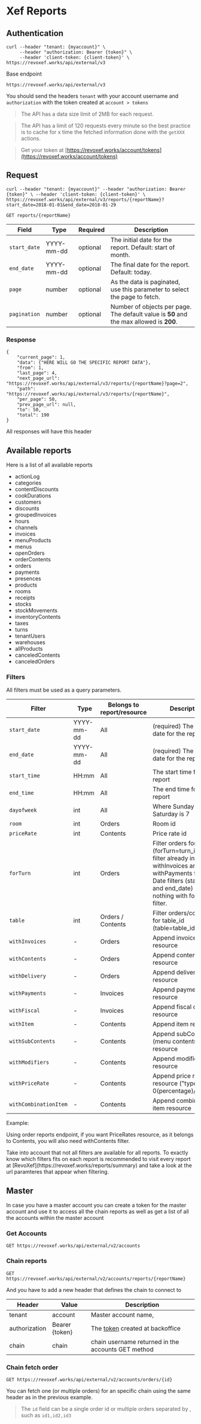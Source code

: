 # Xef Reports
## Authentication

```shell 
curl --header "tenant: {myaccount}" \
     --header "authorization: Bearer {token}" \
     --header 'client-token: {client-token}' \
https://revoxef.works/api/external/v3
```

Base endpoint

`https://revoxef.works/api/external/v3`

You should send the headers `tenant` with your account username and `authorization` with the token created at `account > tokens`

> The API has a data size límit of 2MB for each request.

> The API has a limit of 120 requests every minute so the best practice is to cache for x time the fetched information done with the `getXXX` actions.

> Get your token at [https://revoxef.works/account/tokens](https://revoxef.works/account/tokens)

## Request

```shell
curl --header "tenant: {myaccount}" --header "authorization: Bearer {token}" \ --header 'client-token: {client-token}' \
https://revoxef.works/api/external/v3/reports/{reportName}?start_date=2018-01-01&end_date=2018-01-29
```

`GET reports/{reportName}`

| Field        | Type       | Required | Description                                                               |
|--------------|------------|----------|---------------------------------------------------------------------------|
| `start_date` | YYYY-mm-dd | optional | The initial date for the report. Default: start of month.                 |
| `end_date`   | YYYY-mm-dd | optional | The final date for the report. Default: today.                            |
| `page`       | number     | optional | As the data is paginated, use this parameter to select the page to fetch. |
| `pagination` | number     | optional | Number of objects per page. The default value is **50** and the max allowed is **200**. |


### Response

```shell
{
    "current_page": 1,
    "data": {"HERE WILL GO THE SPECIFIC REPORT DATA"},
    "from": 1,
    "last_page": 4,
    "next_page_url": "https://revoxef.works/api/external/v3/reports/{reportName}?page=2",
    "path": "https://revoxef.works/api/external/v3/reports/{reportName}",
    "per_page": 50,
    "prev_page_url": null,
    "to": 50,
    "total": 190
}
```

All responses will have this header

## Available reports
Here is a list of all available reports

* actionLog
* categories
* contentDiscounts
* cookDurations
* customers
* discounts
* groupedInvoices
* hours
* channels
* invoices
* menuProducts
* menus
* openOrders
* orderContents
* orders
* payments
* presences
* products
* rooms
* receipts
* stocks
* stockMovements
* inventoryContents
* taxes
* turns
* tenantUsers
* warehouses
* allProducts
* canceledContents
* canceledOrders



### Filters

All filters must be used as a query parameters.

Filter        | Type       | Belongs to report/resource | Description
--------------|------------|---------------------|-------------
`start_date`  | YYYY-mm-dd | All                 | (required) The initial date for the report
`end_date`    | YYYY-mm-dd | All                 | (required) The final date for the report
`start_time`  | HH:mm      | All                 | The start time for the report
`end_time`    | HH:mm      | All                 | The end time for the report
`dayofweek`   | int        | All                 | Where Sunday is 1 and Saturday is 7
`room`        | int        | Orders              | Room id
`priceRate`   | int        | Contents            | Price rate id
`forTurn`     | int        | Orders              | Filter orders for turn_id (forTurn=turn_id). This filter already includes withInvoices and withPayments filters. Date filters (start_date and end_date) do nothing with forTurn filter.
`table`       | int        | Orders / Contents   | Filter orders/contents for table_id (table=table_id).
`withInvoices`| -          | Orders              | Append invoices resource
`withContents`| -          | Orders              | Append contents resource
`withDelivery` | -         | Orders              | Append delivery resource
`withPayments`| -          | Invoices            | Append payments resource
`withFiscal`  | -          | Invoices            | Append fiscal data resource
`withItem`    | -          | Contents            | Append item resource
`withSubContents`| -       | Contents            | Append subContents (menu contents) resource
`withModifiers` | -        | Contents            | Append modifier resource
`withPriceRate` | -        | Contents            | Append price rate resource ("type": 0(percentage)/1(price))
`withCombinationItem` | -  | Contents            | Append combination item resource

Example:

Using order reports endpoint, if you want PriceRates resource, as it belongs to Contents, you will also need withContents filter.

<aside class="notice">
Take into account that not all filters are available for all reports. To exactly know which filters fits on each report is recommended to visit every report at [RevoXef](https://revoxef.works/reports/summary) and take a look at the url paramteres that appear when filtering.
</aside>

## Master
In case you have a master account you can create a token for the master account and use it to access all the chain reports as well as get a list of all the accounts within the master account

### Get Accounts

`GET https://revoxef.works/api/external/v2/accounts`

### Chain reports

`GET https://revoxef.works/api/external/v2/accounts/reports/{reportName}`

And you have to add a new header that defines the chain to connect to

Header        | Value          | Description
--------------|----------------|-----------
tenant        | account        | Master account name,
authorization | Bearer {token} | The [token](https://revoxef.works/account/tokens) created at backoffice
chain         | chain          |chain username returned in the accounts GET method


### Chain fetch order

`GET https://revoxef.works/api/external/v2/accounts/orders/{id}`

You can fetch one (or multiple orders) for an specific chain using the same header as in the previous example.

> The `id` field can be a single order id or multiple orders separated by , such as `id1,id2,id3`



